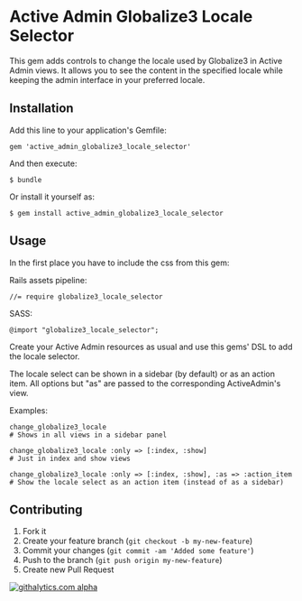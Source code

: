 # Active Admin Globalize3 Locale Selector

This gem adds controls to change the locale used by Globalize3 in Active Admin views. It allows you to see the content in the specified locale while keeping the admin interface in your preferred locale.

## Installation

Add this line to your application's Gemfile:

    gem 'active_admin_globalize3_locale_selector'

And then execute:

    $ bundle

Or install it yourself as:

    $ gem install active_admin_globalize3_locale_selector

## Usage

In the first place you have to include the css from this gem:

Rails assets pipeline:

    //= require globalize3_locale_selector

SASS:

    @import "globalize3_locale_selector";

Create your Active Admin resources as usual and use this gems' DSL to add the locale selector.

The locale select can be shown in a sidebar (by default) or as an action item. All options but "as" are passed to the corresponding ActiveAdmin's view.

Examples:

    change_globalize3_locale
    # Shows in all views in a sidebar panel

    change_globalize3_locale :only => [:index, :show]
    # Just in index and show views

    change_globalize3_locale :only => [:index, :show], :as => :action_item
    # Show the locale select as an action item (instead of as a sidebar)

## Contributing

1. Fork it
2. Create your feature branch (`git checkout -b my-new-feature`)
3. Commit your changes (`git commit -am 'Added some feature'`)
4. Push to the branch (`git push origin my-new-feature`)
5. Create new Pull Request

[![githalytics.com alpha](https://cruel-carlota.pagodabox.com/f908a159fab5a072efc2adeee4bfd29b "githalytics.com")](http://githalytics.com/rubennorte/activeadmin-globalize3-locale-selector)
